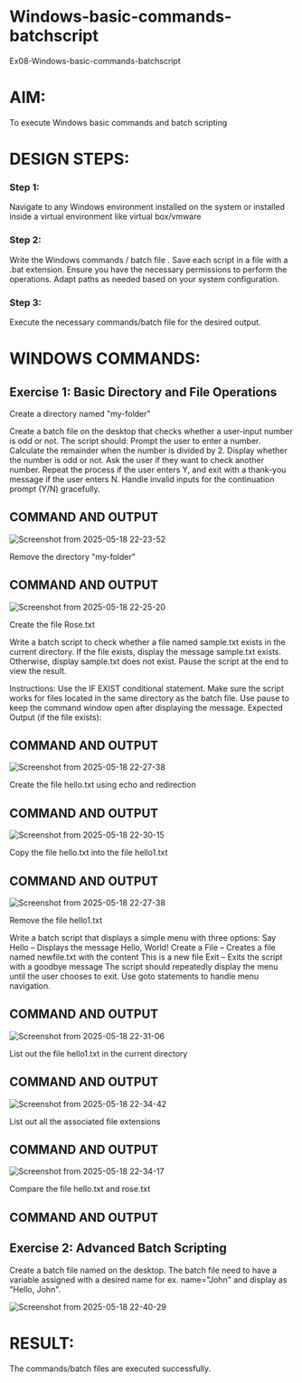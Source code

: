 # Windows-basic-commands-batchscript
Ex08-Windows-basic-commands-batchscript

# AIM:
To execute Windows basic commands and batch scripting

# DESIGN STEPS:

### Step 1:

Navigate to any Windows environment installed on the system or installed inside a virtual environment like virtual box/vmware 

### Step 2:

Write the Windows commands / batch file . Save each script in a file with a .bat extension. Ensure you have the necessary permissions to perform the operations. Adapt paths as needed based on your system configuration.
### Step 3:

Execute the necessary commands/batch file for the desired output. 




# WINDOWS COMMANDS:
## Exercise 1: Basic Directory and File Operations
Create a directory named "my-folder"

Create a batch file  on the desktop that checks whether a user-input number is odd or not. The script should:
Prompt the user to enter a number.
Calculate the remainder when the number is divided by 2.
Display whether the number is odd or not.
Ask the user if they want to check another number.
Repeat the process if the user enters Y, and exit with a thank-you message if the user enters N.
Handle invalid inputs for the continuation prompt (Y/N) gracefully.




## COMMAND AND OUTPUT
![Screenshot from 2025-05-18 22-23-52](https://github.com/user-attachments/assets/b962b586-92c1-4c4e-b947-e56f951d337c)

Remove the directory "my-folder"

## COMMAND AND OUTPUT
![Screenshot from 2025-05-18 22-25-20](https://github.com/user-attachments/assets/8f1c0595-d04b-47bd-8b51-2aa8b0801222)


Create the file Rose.txt

Write a batch script to check whether a file named sample.txt exists in the current directory. If the file exists, display the message sample.txt exists. Otherwise, display sample.txt does not exist. Pause the script at the end to view the result.

Instructions:
Use the IF EXIST conditional statement.
Make sure the script works for files located in the same directory as the batch file.
Use pause to keep the command window open after displaying the message.
Expected Output (if the file exists):


## COMMAND AND OUTPUT
![Screenshot from 2025-05-18 22-27-38](https://github.com/user-attachments/assets/3fd492a7-fe84-4a02-b3c0-38bfc9792735)


Create the file hello.txt using echo and redirection

## COMMAND AND OUTPUT
![Screenshot from 2025-05-18 22-30-15](https://github.com/user-attachments/assets/b3a28445-7a01-4081-97a5-4302bac09900)

Copy the file hello.txt into the file hello1.txt

## COMMAND AND OUTPUT

![Screenshot from 2025-05-18 22-27-38](https://github.com/user-attachments/assets/77bab33c-a141-4f06-8063-23e5242f5bfe)


Remove the file hello1.txt

Write a batch script that displays a simple menu with three options:
Say Hello – Displays the message Hello, World!
Create a File – Creates a file named newfile.txt with the content This is a new file
Exit – Exits the script with a goodbye message
The script should repeatedly display the menu until the user chooses to exit. Use goto statements to handle menu navigation.


## COMMAND AND OUTPUT
![Screenshot from 2025-05-18 22-31-06](https://github.com/user-attachments/assets/b9ff109b-0cf6-43be-89b7-43d76286141d)

List out the file hello1.txt in the current directory

## COMMAND AND OUTPUT
![Screenshot from 2025-05-18 22-34-42](https://github.com/user-attachments/assets/76000ed3-2e62-47cc-8f07-edf064a58d44)

List out all the associated file extensions 

## COMMAND AND OUTPUT
![Screenshot from 2025-05-18 22-34-17](https://github.com/user-attachments/assets/1a893a29-fb1d-47bc-bd5d-ffeb0c30c128)


Compare the file hello.txt and rose.txt

## COMMAND AND OUTPUT

## Exercise 2: Advanced Batch Scripting
Create a batch file named on the desktop. The batch file need to have a variable assigned with a desired name for ex. name="John" and display as "Hello, John".

![Screenshot from 2025-05-18 22-40-29](https://github.com/user-attachments/assets/5e54d225-dab4-428f-8032-4857706f8841)

# RESULT:
The commands/batch files are executed successfully.
